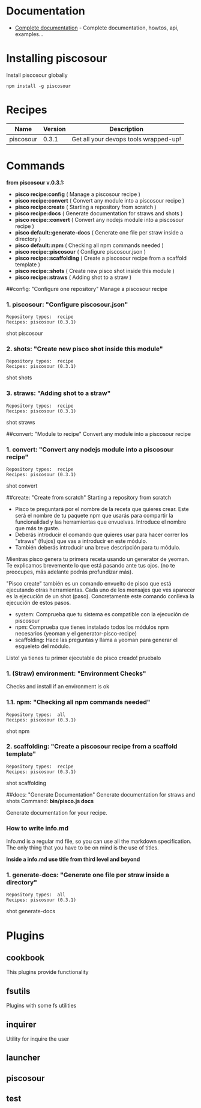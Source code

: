# Documentation

* [Complete documentation](doc/README.md) - Complete documentation, howtos, api, examples...

# Installing piscosour

Install piscosour globally

    npm install -g piscosour


# Recipes


|Name|Version|Description|
|---|---|---|
|piscosour|0.3.1|Get all your devops tools wrapped-up!|



# Commands


 **from piscosour  v.0.3.1:**

- **pisco recipe:config** ( Manage a piscosour recipe )
- **pisco recipe:convert** ( Convert any module into a piscosour recipe )
- **pisco recipe:create** ( Starting a repository from scratch )
- **pisco recipe:docs** ( Generate documentation for straws and shots )
- **pisco recipe::convert** ( Convert any nodejs module into a piscosour recipe )
- **pisco default::generate-docs** ( Generate one file per straw inside a directory )
- **pisco default::npm** ( Checking all npm commands needed )
- **pisco recipe::piscosour** ( Configure piscosour.json )
- **pisco recipe::scaffolding** ( Create a piscosour recipe from a scaffold template )
- **pisco recipe::shots** ( Create new pisco shot inside this module )
- **pisco recipe::straws** ( Adding shot to a straw )



##config: "Configure one repository"
Manage a piscosour recipe


### 1. piscosour: "Configure piscosour.json"
```
Repository types:  recipe
Recipes: piscosour (0.3.1)
```
shot piscosour


### 2. shots: "Create new pisco shot inside this module"
```
Repository types:  recipe
Recipes: piscosour (0.3.1)
```
shot shots


### 3. straws: "Adding shot to a straw"
```
Repository types:  recipe
Recipes: piscosour (0.3.1)
```
shot straws

##convert: "Module to recipe"
Convert any module into a piscosour recipe


### 1. convert: "Convert any nodejs module into a piscosour recipe"
```
Repository types:  recipe
Recipes: piscosour (0.3.1)
```
shot convert

##create: "Create from scratch"
Starting a repository from scratch

- Pisco te preguntará por el nombre de la receta que quieres crear. Este será el nombre de tu paquete npm que usarás para compartir la funcionalidad y las herramientas que envuelvas. Introduce el nombre que más te guste.
- Deberás introducir el comando que quieres usar para hacer correr los "straws" (flujos) que vas a introducir en este módulo.
- También deberás introducir una breve descripción para tu módulo.

Mientras pisco genera tu primera receta usando un generator de yeoman. Te explicamos brevemente lo que está pasando ante tus ojos. (no te preocupes, más adelante podrás profundizar más). 

"Pisco create" también es un comando envuelto de pisco que está ejecutando otras herramientas. Cada uno de los mensajes que ves aparecer es la ejecución de un shot (paso). Concretamente este comando conlleva la ejecución de estos pasos.

- system: Comprueba que tu sistema es compatible con la ejecución de piscosour
- npm: Comprueba que tienes instalado todos los módulos npm necesarios (yeoman y el generator-pisco-recipe)
- scaffolding: Hace las preguntas y llama a yeoman para generar el esqueleto del módulo.

Listo! ya tienes tu primer ejecutable de pisco creado! pruebalo
### 1. (Straw) environment: "Environment Checks"
Checks and install if an environment is ok


### 1.1. npm: "Checking all npm commands needed"
```
Repository types:  all
Recipes: piscosour (0.3.1)
```
shot npm


### 2. scaffolding: "Create a piscosour recipe from a scaffold template"
```
Repository types:  recipe
Recipes: piscosour (0.3.1)
```
shot scaffolding

##docs: "Generate Documentation"
Generate documentation for straws and shots
Command: **bin/pisco.js docs**

Generate documentation for your recipe.

### How to write info.md

Info.md is a regular md file, so you can use all the markdown specification. The only thing that you have to be on mind is the use of titles. 
 
**Inside a info.md use title from third level and beyond**

### 1. generate-docs: "Generate one file per straw inside a directory"
```
Repository types:  all
Recipes: piscosour (0.3.1)
```
shot generate-docs


# Plugins


## cookbook

This plugins provide functionality  
## fsutils

Plugins with some fs utilities
## inquirer

Utility for inquire the user
## launcher


## piscosour


## test

